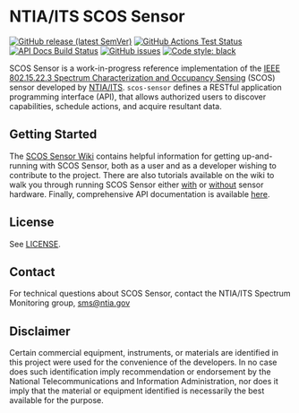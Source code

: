 # NTIA/ITS SCOS Sensor

[![GitHub release (latest SemVer)][latest-release-semver-badge]][github-releases]
[![GitHub Actions Test Status][github-actions-test-badge]][github-actions-test-link]
[![API Docs Build Status][api-docs-badge]][api-docs-link]
[![GitHub issues][github-issue-count-badge]][github-issues]
[![Code style: black][code-style-badge]][code-style-repo]

[github-actions-test-link]: https://github.com/NTIA/scos-sensor/actions/workflows/github-actions-test.yml
[github-actions-test-badge]: https://github.com/NTIA/scos-sensor/actions/workflows/github-actions-test.yml/badge.svg
[code-style-badge]: https://img.shields.io/badge/code%20style-black-000000.svg
[code-style-repo]: https://github.com/psf/black
[latest-release-semver-badge]: https://img.shields.io/github/v/release/NTIA/scos-sensor?display_name=tag&sort=semver
[github-releases]: https://github.com/NTIA/scos-sensor/releases
[github-issue-count-badge]: https://img.shields.io/github/issues/NTIA/scos-sensor
[github-issues]: https://github.com/NTIA/scos-sensor/issues
[api-docs-link]: https://ntia.github.io/scos-sensor/
[api-docs-badge]: https://img.shields.io/badge/docs-available-brightgreen.svg

SCOS Sensor is a work-in-progress reference implementation of the [IEEE 802.15.22.3
Spectrum Characterization and Occupancy Sensing][ieee-link] (SCOS) sensor developed by
[NTIA/ITS]. `scos-sensor` defines a RESTful application programming interface (API),
that allows authorized users to discover capabilities, schedule actions, and acquire
resultant data.

[NTIA/ITS]: https://its.bldrdoc.gov/
[ieee-link]: https://standards.ieee.org/standard/802_15_22_3-2020.html

## Getting Started

The [SCOS Sensor Wiki](https://github.com/NTIA/scos-sensor/wiki) contains helpful
information for getting up-and-running with SCOS Sensor, both as a user and as a
developer wishing to contribute to the project. There are also tutorials available on
the wiki to walk you through running SCOS Sensor either
[with](https://github.com/NTIA/scos-sensor/wiki/Tutorial-2:-Run-SCOS-Sensor-with-an-Attached-Signal-Analyzer)
or [without](https://github.com/NTIA/scos-sensor/wiki/Tutorial-1:-Run-SCOS-with-a-Mock-Signal-Analyzer)
sensor hardware. Finally, comprehensive API documentation is available
[here](https://ntia.github.io/scos-sensor/).

## License

See [LICENSE](LICENSE.md).

## Contact

For technical questions about SCOS Sensor, contact the NTIA/ITS Spectrum Monitoring
group, <sms@ntia.gov>

## Disclaimer

Certain commercial equipment, instruments, or materials are identified in this project
were used for the convenience of the developers. In no case does such identification imply
recommendation or endorsement by the National Telecommunications and Information Administration,
nor does it imply that the material or equipment identified is necessarily the best
available for the purpose.
